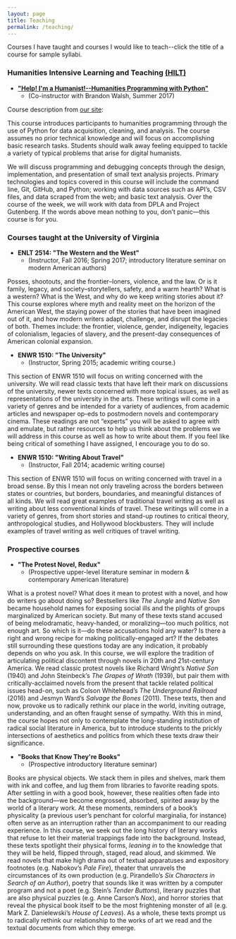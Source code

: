 ```yaml
---
layout: page
title: Teaching
permalink: /teaching/
---
```


Courses I have taught and courses I would like to teach--click the title of a course for sample syllabi.

### Humanities Intensive Learning and Teaching [(HILT)](http://dhtraining.org/hilt/)
* [**"Help! I'm a Humanist!--Humanities Programming with Python"**](https://humanitiesprogramming.github.io/)
  - (Co-instructor with Brandon Walsh, Summer 2017)

Course description from [our site](https://humanitiesprogramming.github.io):

This course introduces participants to humanities programming through the use of Python for data acquisition, cleaning, and analysis. The course assumes no prior technical knowledge and will focus on accomplishing basic research tasks. Students should walk away feeling equipped to tackle a variety of typical problems that arise for digital humanists.

We will discuss programming and debugging concepts through the design, implementation, and presentation of small text analysis projects. Primary technologies and topics covered in this course will include the command line, Git, GitHub, and Python; working with data sources such as API’s, CSV files, and data scraped from the web; and basic text analysis. Over the course of the week, we will work with data from DPLA and Project Gutenberg. If the words above mean nothing to you, don’t panic—this course is for you.

### Courses taught at the University of Virginia
* **ENLT 2514: "The Western and the West"**
    - (Instructor, Fall 2016; Spring 2017; introductory literature seminar on modern American authors)

Posses, shootouts, and the frontier–loners, violence, and the law. Or is it family, legacy, and society–storytellers, safety, and a warm hearth? What is a western? What is the West, and why do we keep writing stories about it? This course explores where myth and reality meet on the horizon of the American West, the staying power of the stories that have been imagined out of it, and how modern writers adapt, challenge, and disrupt the legacies of both. Themes include: the frontier, violence, gender, indigeneity, legacies of colonialism, legacies of slavery, and the present-day consequences of American colonial expansion.

* **ENWR 1510: "The University"**
    - (Instructor, Spring 2015; academic writing course.)

This section of ENWR 1510 will focus on writing concerned with the university.  We will read classic texts that have left their mark on discussions of the university, newer texts concerned with more topical issues, as well as representations of the university in the arts.  These writings will come in a variety of genres and be intended for a variety of audiences, from academic articles and newspaper op-eds to postmodern novels and contemporary cinema. These readings are not “experts” you will be asked to agree with and emulate, but rather resources to help us think about the problems we will address in this course as well as how to write about them. If you feel like being critical of something I have assigned, I encourage you to do so.

* **ENWR 1510: "Writing About Travel"**
    - (Instructor, Fall 2014; academic writing course)

This section of ENWR 1510 will focus on writing concerned with travel in a broad sense. By this I mean not only traveling across the borders between states or countries, but borders, boundaries, and meaningful distances of all kinds.  We will read great examples of traditional travel writing as well as writing about less conventional kinds of travel. These writings will come in a variety of genres, from short stories and stand-up routines to critical theory, anthropological studies, and Hollywood blockbusters. They will include examples of travel writing as well critiques of travel writing.

### Prospective courses
* **"The Protest Novel, Redux"**
    - (Prospective upper-level literature seminar in modern & contemporary American literature)

What is a protest novel? What does it mean to protest with a novel, and how do writers go about doing so? Bestsellers like *The Jungle* and *Native Son* became household names for exposing social ills and the plights of groups marginalized by American society. But many of these texts stand accused of being melodramatic, heavy-handed, or moralizing—too much politics, not enough art. So which is it—do these accusations hold any water? Is there a right and wrong recipe for making politically-engaged art? If the debates still surrounding these questions today are any indication, it probably depends on who you ask. In this course, we will explore the tradition of articulating political discontent through novels in 20th and 21st-century America. We read classic protest novels like Richard Wright’s *Native Son* (1940) and John Steinbeck’s *The Grapes of Wrath* (1939), but pair them with critically-acclaimed novels from the present that tackle related political issues head-on, such as Colson Whitehead’s *The Underground Railroad* (2016) and Jesmyn Ward’s *Salvage the Bones* (2011). These texts, then and now, provoke us to radically rethink our place in the world, inviting outrage, understanding, and an often fraught sense of sympathy. With this in mind, the course hopes not only to contemplate the long-standing institution of radical social literature in America, but to introduce students to the prickly intersections of aesthetics and politics from which these texts draw their significance.

* **"Books that Know They're Books"**
    - (Prospective introductory literature seminar)

Books are physical objects. We stack them in piles and shelves, mark them with ink and coffee, and lug them from libraries to favorite reading spots. After settling in with a good book, however, these realities often fade into the background—we become engrossed, absorbed, spirited away by the world of a literary work. At these moments, reminders of a book’s physicality (a previous user’s penchant for colorful marginalia, for instance) often serve as an interruption rather than an accompaniment to our reading experience. In this course, we seek out the long history of literary works that refuse to let their material trappings fade into the background. Instead, these texts spotlight their physical forms, *leaning in* to the knowledge that they will be held, flipped through, staged, read aloud, and skimmed. We read novels that make high drama out of textual apparatuses and expository footnotes (e.g. Nabokov’s *Pale Fire*), theater that unravels the circumstances of its own production (e.g. Pirandello’s *Six Characters in Search of an Author*), poetry that sounds like it was written by a computer program and not a poet (e.g. Stein’s *Tender Buttons*), literary puzzles that are also physical puzzles (e.g. Anne Carson’s *Nox*), and horror stories that reveal the physical book itself to be the most frightening monster of all (e.g. Mark Z. Danielewski’s *House of Leaves*). As a whole, these texts prompt us to radically rethink our relationship to the works of art we read and the textual documents from which they emerge.
